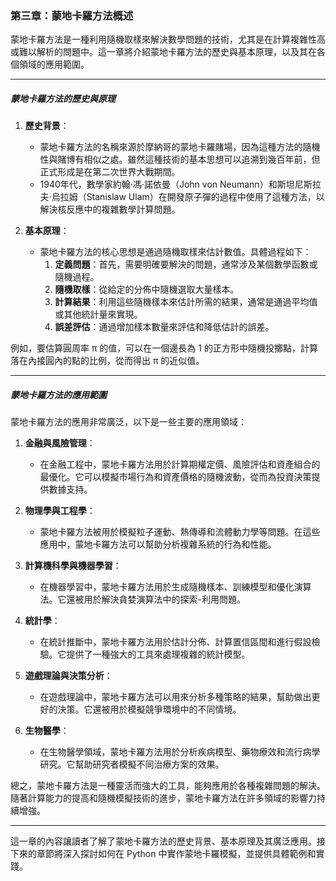 ### 第三章：蒙地卡羅方法概述

蒙地卡羅方法是一種利用隨機取樣來解決數學問題的技術，尤其是在計算複雜性高或難以解析的問題中。這一章將介紹蒙地卡羅方法的歷史與基本原理，以及其在各個領域的應用範圍。

---

##### 蒙地卡羅方法的歷史與原理

1. **歷史背景**：
   - 蒙地卡羅方法的名稱來源於摩納哥的蒙地卡羅賭場，因為這種方法的隨機性與賭博有相似之處。雖然這種技術的基本思想可以追溯到幾百年前，但正式形成是在第二次世界大戰期間。
   - 1940年代，數學家約翰·馮·諾依曼（John von Neumann）和斯坦尼斯拉夫·烏拉姆（Stanislaw Ulam）在開發原子彈的過程中使用了這種方法，以解決核反應中的複雜數學計算問題。

2. **基本原理**：
   - 蒙地卡羅方法的核心思想是通過隨機取樣來估計數值。具體過程如下：
     1. **定義問題**：首先，需要明確要解決的問題，通常涉及某個數學函數或隨機過程。
     2. **隨機取樣**：從給定的分佈中隨機選取大量樣本。
     3. **計算結果**：利用這些隨機樣本來估計所需的結果，通常是通過平均值或其他統計量來實現。
     4. **誤差評估**：通過增加樣本數量來評估和降低估計的誤差。

例如，要估算圓周率 π 的值，可以在一個邊長為 1 的正方形中隨機投擲點，計算落在內接圓內的點的比例，從而得出 π 的近似值。

---

##### 蒙地卡羅方法的應用範圍

蒙地卡羅方法的應用非常廣泛，以下是一些主要的應用領域：

1. **金融與風險管理**：
   - 在金融工程中，蒙地卡羅方法用於計算期權定價、風險評估和資產組合的最優化。它可以模擬市場行為和資產價格的隨機波動，從而為投資決策提供數據支持。

2. **物理學與工程學**：
   - 蒙地卡羅方法被用於模擬粒子運動、熱傳導和流體動力學等問題。在這些應用中，蒙地卡羅方法可以幫助分析複雜系統的行為和性能。

3. **計算機科學與機器學習**：
   - 在機器學習中，蒙地卡羅方法用於生成隨機樣本、訓練模型和優化演算法。它還被用於解決貪婪演算法中的探索-利用問題。

4. **統計學**：
   - 在統計推斷中，蒙地卡羅方法用於估計分佈、計算置信區間和進行假設檢驗。它提供了一種強大的工具來處理複雜的統計模型。

5. **遊戲理論與決策分析**：
   - 在遊戲理論中，蒙地卡羅方法可以用來分析多種策略的結果，幫助做出更好的決策。它還被用於模擬競爭環境中的不同情境。

6. **生物醫學**：
   - 在生物醫學領域，蒙地卡羅方法用於分析疾病模型、藥物療效和流行病學研究。它幫助研究者模擬不同治療方案的效果。

總之，蒙地卡羅方法是一種靈活而強大的工具，能夠應用於各種複雜問題的解決。隨著計算能力的提高和隨機模擬技術的進步，蒙地卡羅方法在許多領域的影響力持續增強。

---

這一章的內容讓讀者了解了蒙地卡羅方法的歷史背景、基本原理及其廣泛應用。接下來的章節將深入探討如何在 Python 中實作蒙地卡羅模擬，並提供具體範例和實踐。